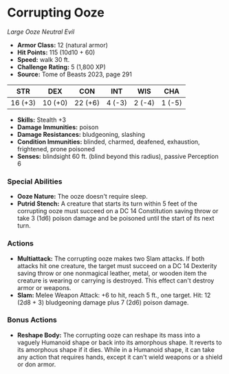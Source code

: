 # Corrupting Ooze

*Large* *Ooze* *Neutral Evil*

- **Armor Class:** 12 (natural armor)
- **Hit Points:** 115 (10d10 + 60)
- **Speed:** walk 30 ft.
- **Challenge Rating:** 5 (1,800 XP)
- **Source:** Tome of Beasts 2023, page 291

| STR | DEX | CON | INT | WIS | CHA |
| --- | --- | --- | --- | --- | --- |
| 16 (+3) | 10 (+0) | 22 (+6) | 4 (-3) | 2 (-4) | 1 (-5) |

- **Skills:** Stealth +3
- **Damage Immunities:** poison
- **Damage Resistances:** bludgeoning, slashing
- **Condition Immunities:** blinded, charmed, deafened, exhaustion, frightened, prone poisoned
- **Senses:** blindsight 60 ft. (blind beyond this radius), passive Perception 6

### Special Abilities

- **Ooze Nature:** The ooze doesn't require sleep.
- **Putrid Stench:** A creature that starts its turn within 5 feet of the corrupting ooze must succeed on a DC 14 Constitution saving throw or take 3 (1d6) poison damage and be poisoned until the start of its next turn.

### Actions

- **Multiattack:** The corrupting ooze makes two Slam attacks. If both attacks hit one creature, the target must succeed on a DC 14 Dexterity saving throw or one nonmagical leather, metal, or wooden item the creature is wearing or carrying is destroyed. This effect can't destroy armor or weapons.
- **Slam:** Melee Weapon Attack: +6 to hit, reach 5 ft., one target. Hit: 12 (2d8 + 3) bludgeoning damage plus 7 (2d6) poison damage.

### Bonus Actions

- **Reshape Body:** The corrupting ooze can reshape its mass into a vaguely Humanoid shape or back into its amorphous shape. It reverts to its amorphous shape if it dies. While in a Humanoid shape, it can take any action that requires hands, except it can't wield weapons or a shield or don armor.
